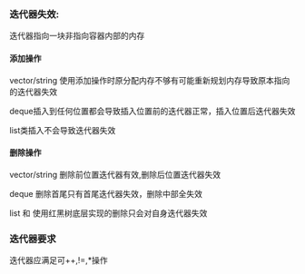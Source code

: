 ### 迭代器失效:

迭代器指向一块非指向容器内部的内存

#### 添加操作
vector/string 使用添加操作时原分配内存不够有可能重新规划内存导致原本指向的迭代器失效

deque插入到任何位置都会导致插入位置前的迭代器正常，插入位置后迭代器失效

list类插入不会导致迭代器失效

#### 删除操作

vector/string 删除前位置迭代器有效,删除后位置迭代器失效

deque 删除首尾只有首尾迭代器失效，删除中部全失效

list 和 使用红黑树底层实现的删除只会对自身迭代器失效



### 迭代器要求
迭代器应满足可++,!=,*操作